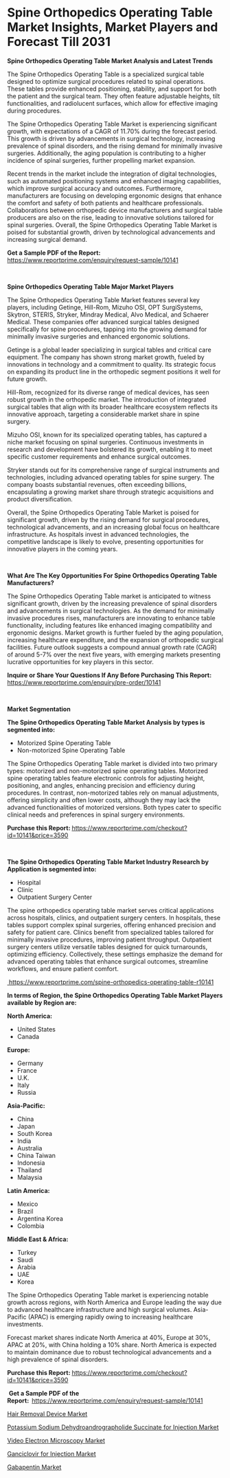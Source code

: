 <p><h1>Spine Orthopedics Operating Table Market Insights, Market Players and Forecast Till 2031</h1></p><p><strong>Spine Orthopedics Operating Table Market Analysis and Latest Trends</strong></p>
<p><p>The Spine Orthopedics Operating Table is a specialized surgical table designed to optimize surgical procedures related to spinal operations. These tables provide enhanced positioning, stability, and support for both the patient and the surgical team. They often feature adjustable heights, tilt functionalities, and radiolucent surfaces, which allow for effective imaging during procedures.</p><p>The Spine Orthopedics Operating Table Market is experiencing significant growth, with expectations of a CAGR of 11.70% during the forecast period. This growth is driven by advancements in surgical technology, increasing prevalence of spinal disorders, and the rising demand for minimally invasive surgeries. Additionally, the aging population is contributing to a higher incidence of spinal surgeries, further propelling market expansion.</p><p>Recent trends in the market include the integration of digital technologies, such as automated positioning systems and enhanced imaging capabilities, which improve surgical accuracy and outcomes. Furthermore, manufacturers are focusing on developing ergonomic designs that enhance the comfort and safety of both patients and healthcare professionals. Collaborations between orthopedic device manufacturers and surgical table producers are also on the rise, leading to innovative solutions tailored for spinal surgeries. Overall, the Spine Orthopedics Operating Table Market is poised for substantial growth, driven by technological advancements and increasing surgical demand.</p></p>
<p><strong>Get a Sample PDF of the Report:&nbsp;</strong> <a href="https://www.reportprime.com/enquiry/request-sample/10141?utm_campaign=1512&utm_medium=2&utm_source=Github&utm_content=ia&utm_term=28112024&utm_id=spine-orthopedics-operating-table">https://www.reportprime.com/enquiry/request-sample/10141</a></p>
<p>&nbsp;</p>
<p><strong>Spine Orthopedics Operating Table Major Market Players</strong></p>
<p><p>The Spine Orthopedics Operating Table Market features several key players, including Getinge, Hill-Rom, Mizuho OSI, OPT SurgiSystems, Skytron, STERIS, Stryker, Mindray Medical, Alvo Medical, and Schaerer Medical. These companies offer advanced surgical tables designed specifically for spine procedures, tapping into the growing demand for minimally invasive surgeries and enhanced ergonomic solutions.</p><p>Getinge is a global leader specializing in surgical tables and critical care equipment. The company has shown strong market growth, fueled by innovations in technology and a commitment to quality. Its strategic focus on expanding its product line in the orthopedic segment positions it well for future growth.</p><p>Hill-Rom, recognized for its diverse range of medical devices, has seen robust growth in the orthopedic market. The introduction of integrated surgical tables that align with its broader healthcare ecosystem reflects its innovative approach, targeting a considerable market share in spine surgery.</p><p>Mizuho OSI, known for its specialized operating tables, has captured a niche market focusing on spinal surgeries. Continuous investments in research and development have bolstered its growth, enabling it to meet specific customer requirements and enhance surgical outcomes.</p><p>Stryker stands out for its comprehensive range of surgical instruments and technologies, including advanced operating tables for spine surgery. The company boasts substantial revenues, often exceeding billions, encapsulating a growing market share through strategic acquisitions and product diversification.</p><p>Overall, the Spine Orthopedics Operating Table Market is poised for significant growth, driven by the rising demand for surgical procedures, technological advancements, and an increasing global focus on healthcare infrastructure. As hospitals invest in advanced technologies, the competitive landscape is likely to evolve, presenting opportunities for innovative players in the coming years.</p></p>
<p>&nbsp;</p>
<p><strong>What Are The Key Opportunities For Spine Orthopedics Operating Table Manufacturers?</strong></p>
<p><p>The Spine Orthopedics Operating Table market is anticipated to witness significant growth, driven by the increasing prevalence of spinal disorders and advancements in surgical technologies. As the demand for minimally invasive procedures rises, manufacturers are innovating to enhance table functionality, including features like enhanced imaging compatibility and ergonomic designs. Market growth is further fueled by the aging population, increasing healthcare expenditure, and the expansion of orthopedic surgical facilities. Future outlook suggests a compound annual growth rate (CAGR) of around 5-7% over the next five years, with emerging markets presenting lucrative opportunities for key players in this sector.</p></p>
<p><strong>Inquire or Share Your Questions If Any Before Purchasing This Report:</strong> <a href="https://www.reportprime.com/enquiry/pre-order/10141?utm_campaign=1512&utm_medium=2&utm_source=Github&utm_content=ia&utm_term=28112024&utm_id=spine-orthopedics-operating-table">https://www.reportprime.com/enquiry/pre-order/10141</a></p>
<p>&nbsp;</p>
<p><strong>Market Segmentation</strong></p>
<p><strong>The Spine Orthopedics Operating Table Market Analysis by types is segmented into:</strong></p>
<p><ul><li>Motorized Spine Operating Table</li><li>Non-motorized Spine Operating Table</li></ul></p>
<p><p>The Spine Orthopedics Operating Table market is divided into two primary types: motorized and non-motorized spine operating tables. Motorized spine operating tables feature electronic controls for adjusting height, positioning, and angles, enhancing precision and efficiency during procedures. In contrast, non-motorized tables rely on manual adjustments, offering simplicity and often lower costs, although they may lack the advanced functionalities of motorized versions. Both types cater to specific clinical needs and preferences in spinal surgery environments.</p></p>
<p><strong>Purchase this Report:&nbsp;</strong><a href="https://www.reportprime.com/checkout?id=10141&price=3590&utm_campaign=1512&utm_medium=2&utm_source=Github&utm_content=ia&utm_term=28112024&utm_id=spine-orthopedics-operating-table">https://www.reportprime.com/checkout?id=10141&price=3590</a></p>
<p>&nbsp;</p>
<p><strong>The Spine Orthopedics Operating Table Market Industry Research by Application is segmented into:</strong></p>
<p><ul><li>Hospital</li><li>Clinic</li><li>Outpatient Surgery Center</li></ul></p>
<p><p>The spine orthopedics operating table market serves critical applications across hospitals, clinics, and outpatient surgery centers. In hospitals, these tables support complex spinal surgeries, offering enhanced precision and safety for patient care. Clinics benefit from specialized tables tailored for minimally invasive procedures, improving patient throughput. Outpatient surgery centers utilize versatile tables designed for quick turnarounds, optimizing efficiency. Collectively, these settings emphasize the demand for advanced operating tables that enhance surgical outcomes, streamline workflows, and ensure patient comfort.</p></p>
<p><a href="https://www.reportprime.com/spine-orthopedics-operating-table-r10141?utm_campaign=1512&utm_medium=2&utm_source=Github&utm_content=ia&utm_term=28112024&utm_id=spine-orthopedics-operating-table">&nbsp;https://www.reportprime.com/spine-orthopedics-operating-table-r10141</a></p>
<p><strong>In terms of Region, the Spine Orthopedics Operating Table Market Players available by Region are:</strong></p>
<p>
    <p> <strong> North America: </strong>
        <ul>
            <li>United States</li>
            <li>Canada</li>
        </ul>
        </p> 
    <p> <strong> Europe: </strong>
        <ul>
            <li>Germany</li>
            <li>France</li>
            <li>U.K.</li>
            <li>Italy</li>
            <li>Russia</li>
        </ul>
        </p> 
    <p> <strong> Asia-Pacific: </strong>
        <ul>
            <li>China</li>
            <li>Japan</li>
            <li>South Korea</li>
            <li>India</li>
            <li>Australia</li>
            <li>China Taiwan</li>
            <li>Indonesia</li>
            <li>Thailand</li>
            <li>Malaysia</li>
        </ul>
        </p> 
    <p> <strong> Latin America: </strong>
        <ul>
            <li>Mexico</li>
            <li>Brazil</li>
            <li>Argentina Korea</li>
            <li>Colombia</li>
        </ul>
        </p> 
    <p> <strong> Middle East & Africa: </strong>
        <ul>
            <li>Turkey</li>
            <li>Saudi</li>
            <li>Arabia</li>
            <li>UAE</li>
            <li>Korea</li>
        </ul>
    </p>
    </p>
<p><p>The Spine Orthopedics Operating Table market is experiencing notable growth across regions, with North America and Europe leading the way due to advanced healthcare infrastructure and high surgical volumes. Asia-Pacific (APAC) is emerging rapidly owing to increasing healthcare investments. </p><p>Forecast market shares indicate North America at 40%, Europe at 30%, APAC at 20%, with China holding a 10% share. North America is expected to maintain dominance due to robust technological advancements and a high prevalence of spinal disorders.</p></p>
<p><strong>Purchase this Report: </strong><a href="https://www.reportprime.com/checkout?id=10141&price=3590&utm_campaign=1512&utm_medium=2&utm_source=Github&utm_content=ia&utm_term=28112024&utm_id=spine-orthopedics-operating-table">https://www.reportprime.com/checkout?id=10141&price=3590</a></p>
<p>&nbsp;<strong>Get a Sample PDF of the Report:&nbsp;&nbsp;</strong><a href="https://www.reportprime.com/enquiry/request-sample/10141?utm_campaign=1512&utm_medium=2&utm_source=Github&utm_content=ia&utm_term=28112024&utm_id=spine-orthopedics-operating-table">https://www.reportprime.com/enquiry/request-sample/10141</a></p>
<p><strong></strong></p>
<p><p><a href="https://www.linkedin.com/pulse/hair-removal-device-market-analysis-report-global-insights-n3ine?utm_campaign=1512&utm_medium=2&utm_source=Github&utm_content=ia&utm_term=28112024&utm_id=spine-orthopedics-operating-table">Hair Removal Device Market</a></p><p><a href="https://issuu.com/reportprime-2/docs/potassium-sodium-dehydroandrographo_989ad5f9a4ad0b?utm_campaign=1512&utm_medium=2&utm_source=Github&utm_content=ia&utm_term=28112024&utm_id=spine-orthopedics-operating-table">Potassium Sodium Dehydroandrographolide Succinate for Injection Market</a></p><p><a href="https://github.com/willjis/Market-Research-Report-List-1/blob/main/video-electron-microscopy-market.md?utm_campaign=1512&utm_medium=2&utm_source=Github&utm_content=ia&utm_term=28112024&utm_id=spine-orthopedics-operating-table">Video Electron Microscopy Market</a></p><p><a href="https://issuu.com/reportprime-2/docs/ganciclovir-for-injection-market-si_40065c0eeb2686?utm_campaign=1512&utm_medium=2&utm_source=Github&utm_content=ia&utm_term=28112024&utm_id=spine-orthopedics-operating-table">Ganciclovir for Injection Market</a></p><p><a href="https://www.linkedin.com/pulse/gabapentin-market-report-offers-financial-analysis-major-bcqqf?utm_campaign=1512&utm_medium=2&utm_source=Github&utm_content=ia&utm_term=28112024&utm_id=spine-orthopedics-operating-table">Gabapentin Market</a></p></p>